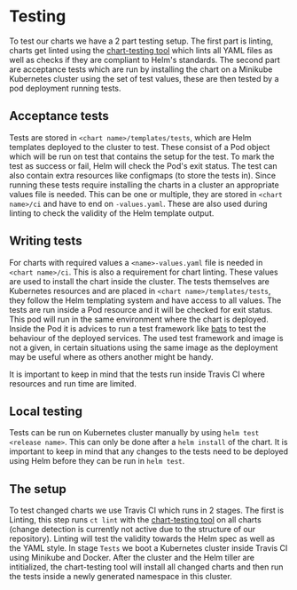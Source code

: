 # Testing
To test our charts we have a 2 part testing setup. The first part is linting, charts get linted using the [chart-testing tool](https://github.com/helm/chart-testing) which lints all YAML files as well as checks if they are compliant to Helm's standards.
The second part are acceptance tests which are run by installing the chart on a Minikube Kubernetes cluster using the set of test values, these are then tested by a pod deployment running tests.

## Acceptance tests
Tests are stored in `<chart name>/templates/tests`, which are Helm templates deployed to the cluster to test. These consist of a Pod object which will be run on test that contains the setup for the test. To mark the test as success or fail, Helm will check the Pod's exit status. The test can also contain extra resources like configmaps (to store the tests in).
Since running these tests require installing the charts in a cluster an appropriate values file is needed. This can be one or multiple, they are stored in `<chart name>/ci` and have to end on `-values.yaml`. These are also used during linting to check the validity of the Helm template output.

## Writing tests
For charts with required values a `<name>-values.yaml` file is needed in `<chart name>/ci`. This is also a requirement for chart linting. These values are used to install the chart inside the cluster.
The tests themselves are Kubernetes resources and are placed in `<chart name>/templates/tests`, they follow the Helm templating system and have access to all values. The tests are run inside a Pod resource and it will be checked for exit status. This pod will run in the same environment where the chart is deployed.
Inside the Pod it is advices to run a test framework like [bats](https://github.com/bats-core/bats-core) to test the behaviour of the deployed services. The used test framework and image is not a given, in certain situations using the same image as the deployment may be useful where as others another might be handy.

It is important to keep in mind that the tests run inside Travis CI where resources and run time are limited.

## Local testing
Tests can be run on Kubernetes cluster manually by using `helm test <release name>`. This can only be done after a `helm install` of the chart.
It is important to keep in mind that any changes to the tests need to be deployed using Helm before they can be run in `helm test`.

## The setup
To test changed charts we use Travis CI which runs in 2 stages. The first is Linting, this step runs `ct lint` with the [chart-testing tool](https://github.com/helm/chart-testing) on all charts (change detection is currently not active due to the structure of our repository). Linting will test the validity towards the Helm spec as well as the YAML style.
In stage `Tests` we boot a Kubernetes cluster inside Travis CI using Minikube and Docker. After the cluster and the Helm tiller are intitialized, the chart-testing tool will install all changed charts and then run the tests inside a newly generated namespace in this cluster.
